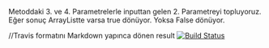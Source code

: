 Metoddaki 3. ve 4. Parametrelerle inputtan gelen 2. Parametreyi topluyoruz. Eğer sonuç ArrayListte varsa true dönüyor. Yoksa False dönüyor.

//Travis formatını Markdown yapınca dönen result
[![Build Status](https://app.travis-ci.com/kayrameral/hh.svg?branch=main)](https://app.travis-ci.com/kayrameral/hh)